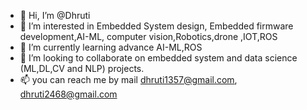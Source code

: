 - 👋 Hi, I’m @Dhruti
- 👀 I’m interested in Embedded System design, Embedded firmware development,AI-ML, computer vision,Robotics,drone ,IOT,ROS
- 🌱 I’m currently learning advance AI-ML,ROS
- 💞️ I’m looking to collaborate on embedded system and  data science (ML,DL,CV and NLP) projects.
- 📫 you can reach me by mail dhruti1357@gmail.com, dhruti2468@gmail.com

<!---
Dhruti1994/Dhruti1994 is a ✨ special ✨ repository because its `README.md` (this file) appears on your GitHub profile.
You can click the Preview link to take a look at your changes.
--->
